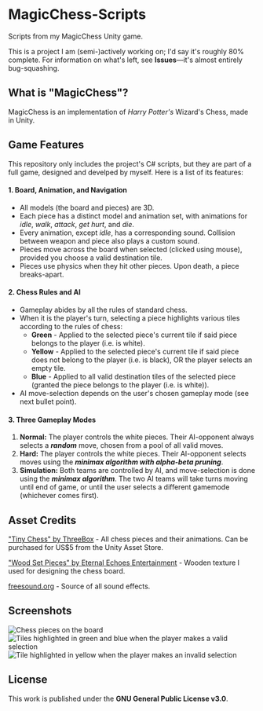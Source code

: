# MagicChess-Scripts

Scripts from my MagicChess Unity game.

This is a project I am (semi-)actively working on; I'd say it's roughly 80% complete. For information on what's left, see **Issues**—it's almost entirely bug-squashing.

## What is "MagicChess"?

MagicChess is an implementation of *Harry Potter's* Wizard's Chess, made in Unity.

## Game Features

This repository only includes the project's C# scripts, but they are part of a full game, designed and develped by myself. Here is a list of its features:

#### 1. Board, Animation, and Navigation

   - All models (the board and pieces) are 3D.
   - Each piece has a distinct model and animation set, with animations for _idle_, _walk_, _attack_, _get hurt_, and _die_.
   - Every animation, except _idle_, has a corresponding sound. Collision between weapon and piece also plays a custom sound. 
   - Pieces move across the board when selected (clicked using mouse), provided you choose a valid destination tile. 
   - Pieces use physics when they hit other pieces. Upon death, a piece breaks-apart. 
   
#### 2. Chess Rules and AI

   - Gameplay abides by all the rules of standard chess.
   - When it is the player's turn, selecting a piece highlights various tiles according to the rules of chess:
     - **Green** - Applied to the selected piece's current tile if said piece belongs to the player (i.e. is white).
     - **Yellow** - Applied to the selected piece's current tile if said piece does not belong to the player (i.e. is black), OR the player selects an empty tile.
     - **Blue** - Applied to all valid destination tiles of the selected piece (granted the piece belongs to the player (i.e. is white)).
   - AI move-selection depends on the user's chosen gameplay mode (see next bullet point).
   
#### 3. Three Gameplay Modes   

   1. **Normal:** The player controls the white pieces. Their AI-opponent always selects a _**random**_ move, chosen from a pool of all valid moves. 
   2. **Hard:** The player controls the white pieces. Their AI-opponent selects moves using the _**minimax algorithm with alpha-beta pruning**_.
   3. **Simulation:** Both teams are controlled by AI, and move-selection is done using the _**minimax algorithm**_. The two AI teams will take turns moving until end of game, or until the user selects a different gamemode (whichever comes first). 
   
## Asset Credits

["Tiny Chess" by ThreeBox](https://assetstore.unity.com/packages/3d/environments/tiny-chess-110350) - All chess pieces and their animations. Can be purchased for US$5 from the Unity Asset Store. 

["Wood Set Pieces" by Eternal Echoes Entertainment](https://assetstore.unity.com/packages/3d/props/wood-set-pieces-33853) - Wooden texture I used for designing the chess board.

[freesound.org](https://freesound.org/) - Source of all sound effects. 

## Screenshots

![Chess pieces on the board](https://user-images.githubusercontent.com/72760647/206881338-ef6f1132-fa83-4c1a-b186-094a53a227b0.png)
![Tiles highlighted in green and blue when the player makes a valid selection](https://user-images.githubusercontent.com/72760647/206881347-462a2b4f-48c6-4884-9395-b5d4d59cffee.png)
![Tile highlighted in yellow when the player makes an invalid selection](https://user-images.githubusercontent.com/72760647/206881357-e5d5f2ed-0ded-4299-ad81-6a63657898f2.png)

## License

This work is published under the **GNU General Public License v3.0**.

